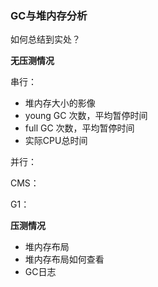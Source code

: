 ### GC与堆内存分析

如何总结到实处？

**无压测情况**

串行：

- 堆内存大小的影像
- young GC 次数，平均暂停时间
- full GC 次数，平均暂停时间
- 实际CPU总时间

并行：

CMS：

G1：

**压测情况**

- 堆内存布局
- 堆内存布局如何查看
- GC日志